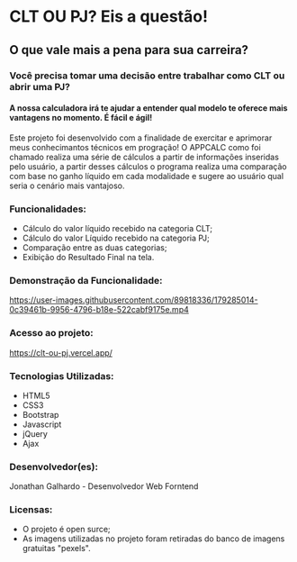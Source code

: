 # CLT OU PJ? Eis a questão!
## O que vale mais a pena para sua carreira?

### Você precisa tomar uma decisão entre trabalhar como CLT ou abrir uma PJ?
#### A nossa calculadora irá te ajudar a entender qual modelo te oferece mais vantagens no momento. É fácil e ágil!

Este projeto foi desenvolvido com a finalidade de exercitar e aprimorar meus conhecimantos técnicos em progração! 
O APPCALC como foi chamado realiza uma série de cálculos a partir de informações inseridas pelo usuário, a partir desses cálculos o programa realiza uma comparação com base no ganho líquido em cada modalidade e sugere ao usuário qual seria o cenário mais vantajoso. 

### Funcionalidades:
- Cálculo do valor líquido recebido na categoria CLT;  
- Cálculo do valor Líquido recebido na categoria PJ; 
- Comparação entre as duas categorias; 
- Exibição do Resultado Final na tela. 

### Demonstração da Funcionalidade:
https://user-images.githubusercontent.com/89818336/179285014-0c39461b-9956-4796-b18e-522cabf9175e.mp4

### Acesso ao projeto: 
https://clt-ou-pj.vercel.app/

### Tecnologias Utilizadas: 
- HTML5 
- CSS3
- Bootstrap
- Javascript 
- jQuery
- Ajax

### Desenvolvedor(es): 
Jonathan Galhardo - Desenvolvedor Web Forntend

### Licensas: 
- O projeto é open surce; 
- As imagens utilizadas no projeto foram retiradas do banco de imagens gratuitas "pexels".

